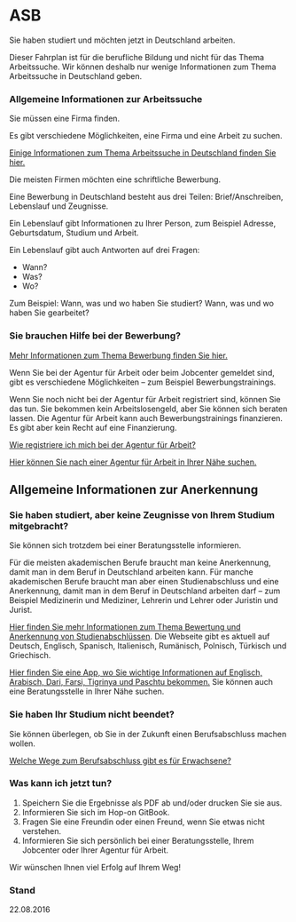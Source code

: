 ASB
===

Sie haben studiert und möchten jetzt in Deutschland arbeiten.

Dieser Fahrplan ist für die berufliche Bildung und nicht für das Thema Arbeitssuche. Wir können deshalb nur wenige Informationen zum Thema Arbeitssuche in Deutschland geben.

### Allgemeine Informationen zur Arbeitssuche

Sie müssen eine Firma finden.

Es gibt verschiedene Möglichkeiten, eine Firma und eine Arbeit zu suchen.

[Einige Informationen zum Thema Arbeitssuche in Deutschland finden Sie hier.](#arbeit)

Die meisten Firmen möchten eine schriftliche Bewerbung.

Eine Bewerbung in Deutschland besteht aus drei Teilen: Brief/Anschreiben, Lebenslauf und Zeugnisse.

Ein Lebenslauf gibt Informationen zu Ihrer Person, zum Beispiel Adresse, Geburtsdatum, Studium und Arbeit.

Ein Lebenslauf gibt auch Antworten auf drei Fragen:

-   Wann?
-   Was?
-   Wo?

Zum Beispiel: Wann, was und wo haben Sie studiert? Wann, was und wo haben Sie gearbeitet?

### Sie brauchen Hilfe bei der Bewerbung?

[Mehr Informationen zum Thema Bewerbung finden Sie hier.](#bewerbung)

Wenn Sie bei der Agentur für Arbeit oder beim Jobcenter gemeldet sind, gibt es verschiedene Möglichkeiten – zum Beispiel Bewerbungstrainings.

Wenn Sie noch nicht bei der Agentur für Arbeit registriert sind, können Sie das tun. Sie bekommen kein Arbeitslosengeld, aber Sie können sich beraten lassen. Die Agentur für Arbeit kann auch Bewerbungstrainings finanzieren. Es gibt aber kein Recht auf eine Finanzierung.

[Wie registriere ich mich bei der Agentur für Arbeit?](#agenturregistrierung)

[Hier können Sie nach einer Agentur für Arbeit in Ihrer Nähe suchen.](https://www.arbeitsagentur.de/apps/faces/home/pvo?q=berlin&_afrLoop=7272736311957599&_afrWindowMode=0&_afrWindowId=null&_adf.ctrl-state=560a2z10h_50#!%40%40%3F_afrWindowId%3Dnull%26_afrLoop%3D7272736311957599%26q%3Dberlin%26_afrWindowMode%3D0%26_adf.ctrl-s)

## Allgemeine Informationen zur Anerkennung

### Sie haben studiert, aber keine Zeugnisse von Ihrem Studium mitgebracht?

Sie können sich trotzdem bei einer Beratungsstelle informieren.

Für die meisten akademischen Berufe braucht man keine Anerkennung, damit man in dem Beruf in Deutschland arbeiten kann. Für manche akademischen Berufe braucht man aber einen Studienabschluss und eine Anerkennung, damit man in dem Beruf in Deutschland arbeiten darf – zum Beispiel Medizinerin und Mediziner, Lehrerin und Lehrer oder Juristin und Jurist.

[Hier finden Sie mehr Informationen zum Thema Bewertung und Anerkennung von Studienabschlüssen](https://www.anerkennung-in-deutschland.de/html/de/schulabschluesse_studienabschluesse.php). Die Webseite gibt es aktuell auf Deutsch, Englisch, Spanisch, Italienisch, Rumänisch, Polnisch, Türkisch und Griechisch.

[Hier finden Sie eine App, wo Sie wichtige Informationen auf Englisch, Arabisch, Dari, Farsi, Tigrinya und Paschtu bekommen.](https://www.anerkennung-in-deutschland.de/html/de/app.php) Sie können auch eine Beratungsstelle in Ihrer Nähe suchen.

### Sie haben Ihr Studium nicht beendet?

Sie können überlegen, ob Sie in der Zukunft einen Berufsabschluss machen wollen.

[Welche Wege zum Berufsabschluss gibt es für Erwachsene?](#wegezumberufsabschluss)

### Was kann ich jetzt tun?

1.  Speichern Sie die Ergebnisse als PDF ab und/oder drucken Sie sie aus.
2.  Informieren Sie sich im Hop-on GitBook.
3.  Fragen Sie eine Freundin oder einen Freund, wenn Sie etwas nicht verstehen.
4.  Informieren Sie sich persönlich bei einer Beratungsstelle, Ihrem Jobcenter oder Ihrer Agentur für Arbeit.

Wir wünschen Ihnen viel Erfolg auf Ihrem Weg!

### Stand

22.08.2016
